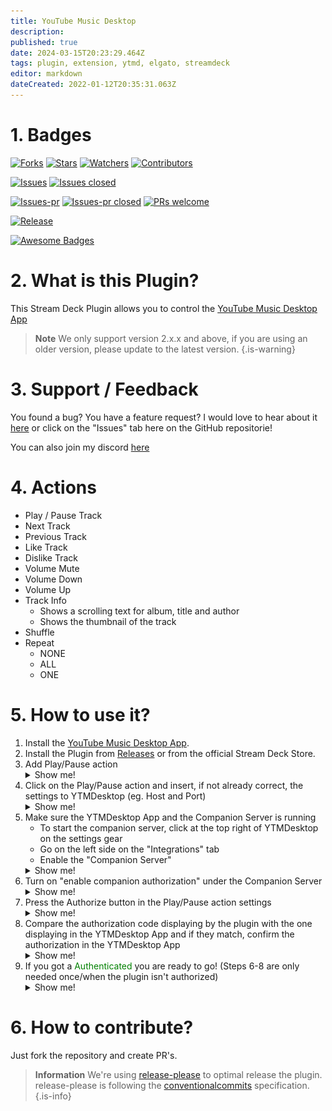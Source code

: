 ```yaml
---
title: YouTube Music Desktop
description: 
published: true
date: 2024-03-15T20:23:29.464Z
tags: plugin, extension, ytmd, elgato, streamdeck
editor: markdown
dateCreated: 2022-01-12T20:35:31.063Z
---
```


# 1. Badges
[![Forks](https://img.shields.io/github/forks/XeroxDev/YTMD-StreamDeck?color=blue&style=for-the-badge)](https://github.com/XeroxDev/YTMD-StreamDeck/network/members) [![Stars](https://img.shields.io/github/stars/XeroxDev/YTMD-StreamDeck?color=yellow&style=for-the-badge)](https://github.com/XeroxDev/YTMD-StreamDeck/stargazers) [![Watchers](https://img.shields.io/github/watchers/XeroxDev/YTMD-StreamDeck?color=lightgray&style=for-the-badge)](https://github.com/XeroxDev/YTMD-StreamDeck/watchers) [![Contributors](https://img.shields.io/github/contributors/XeroxDev/YTMD-StreamDeck?color=green&style=for-the-badge)](https://github.com/XeroxDev/YTMD-StreamDeck/graphs/contributors)

[![Issues](https://img.shields.io/github/issues/XeroxDev/YTMD-StreamDeck?color=yellow&style=for-the-badge)](https://github.com/XeroxDev/YTMD-StreamDeck/issues) [![Issues closed](https://img.shields.io/github/issues-closed/XeroxDev/YTMD-StreamDeck?color=yellow&style=for-the-badge)](https://github.com/XeroxDev/YTMD-StreamDeck/issues?q=is%3Aissue+is%3Aclosed)

[![Issues-pr](https://img.shields.io/github/issues-pr/XeroxDev/YTMD-StreamDeck?color=yellow&style=for-the-badge)](https://github.com/XeroxDev/YTMD-StreamDeck/pulls) [![Issues-pr closed](https://img.shields.io/github/issues-pr-closed/XeroxDev/YTMD-StreamDeck?color=yellow&style=for-the-badge)](https://github.com/XeroxDev/YTMD-StreamDeck/pulls?q=is%3Apr+is%3Aclosed) [![PRs welcome](https://img.shields.io/badge/PRs-welcome-brightgreen.svg?style=for-the-badge)](https://github.com/XeroxDev/YTMD-StreamDeck/compare)

[![Release](https://img.shields.io/github/release/XeroxDev/YTMD-StreamDeck?color=black&style=for-the-badge)](https://github.com/XeroxDev/YTMD-StreamDeck/releases)

[![Awesome Badges](https://img.shields.io/badge/badges-awesome-green?style=for-the-badge)](https://shields.io)

# 2. What is this Plugin?
This Stream Deck Plugin allows you to control the [YouTube Music Desktop App](https://github.com/ytmdesktop/ytmdesktop)

> **Note**
> We only support version 2.x.x and above, if you are using an older version, please update to the latest version.
{.is-warning}


# 3. Support / Feedback
You found a bug? You have a feature request? I would love to hear about it [here](https://github.com/XeroxDev/YTMD-StreamDeck/issues/new/choose) or click on the "Issues" tab here on the GitHub repositorie!

You can also join my discord [here](https://x.xeroxdev.de/s/discord)

# 4. Actions

- Play / Pause Track
- Next Track
- Previous Track
- Like Track
- Dislike Track
- Volume Mute
- Volume Down
- Volume Up
- Track Info
  - Shows a scrolling text for album, title and author
  - Shows the thumbnail of the track
- Shuffle
- Repeat
  - NONE
  - ALL
  - ONE

# 5. How to use it?

<ol>
  <li>Install the <a rel="noreferrer" target="_blank" href="https://github.com/ytmdesktop/ytmdesktop" class="is-external-link">YouTube Music Desktop App</a>.</li>
	<li>Install the Plugin from <a rel="noreferrer" target="_blank" href="https://github.com/XeroxDev/YTMD-StreamDeck/releases" class="is-external-link">Releases</a> or from the official Stream Deck Store.</li>
	<li>
    Add Play/Pause action
    <details>
      <summary>Show me!</summary>
      <img src="/assets/guides/streamdeck/ytmdesktop/step3.png" alt="step3.png"/>
    </details>
  </li>
  <li>
    Click on the Play/Pause action and insert, if not already correct, the settings to YTMDesktop (eg. Host and Port)
    <details>
      <summary>Show me!</summary>
      <img src="/assets/guides/streamdeck/ytmdesktop/step4.png" alt="step4.png"/>
    </details>
  </li>
  <li>
    Make sure the YTMDesktop App and the Companion Server is running
    <ul>
    	<li>To start the companion server, click at the top right of YTMDesktop on the settings gear</li>
      <li>Go on the left side on the "Integrations" tab</li>
      <li>Enable the "Companion Server"</li>
    </ul>
    <details>
      <summary>Show me!</summary>
      <img src="/assets/guides/streamdeck/ytmdesktop/step5.1.png" alt="step5.1.png"/>
      <img src="/assets/guides/streamdeck/ytmdesktop/step5.2.png" alt="step5.2.png"/>
      <img src="/assets/guides/streamdeck/ytmdesktop/step5.3.png" alt="step5.3.png"/>
    </details>
  </li>
  <li>
    Turn on "enable companion authorization" under the Companion Server
    <details>
      <summary>Show me!</summary>
      <img src="/assets/guides/streamdeck/ytmdesktop/step6.png" alt="step6.png"/>
    </details>
  </li>
  <li>
    Press the Authorize button in the Play/Pause action settings
    <details>
      <summary>Show me!</summary>
      <img src="/assets/guides/streamdeck/ytmdesktop/step7.png" alt="step7.png"/>
    </details>
  </li>
  <li>
    Compare the authorization code displaying by the plugin with the one displaying in the YTMDesktop App and if they match, confirm the authorization in the YTMDesktop App
    <details>
      <summary>Show me!</summary>
      <img src="/assets/guides/streamdeck/ytmdesktop/step8.png" alt="step8.png"/>
    </details>
  </li>
  <li>
    If you got a <span style="color: green;">Authenticated</span> you are ready to go! (Steps 6-8 are only needed once/when the plugin isn't authorized)
    <details>
      <summary>Show me!</summary>
      <img src="/assets/guides/streamdeck/ytmdesktop/step9.png" alt="step9.png"/>
    </details>
  </li>
</ol>

# 6. How to contribute?

Just fork the repository and create PR's.


> **Information**
> We're using [release-please](https://github.com/googleapis/release-please) to optimal release the plugin.
> release-please is following the [conventionalcommits](https://www.conventionalcommits.org) specification.
{.is-info}